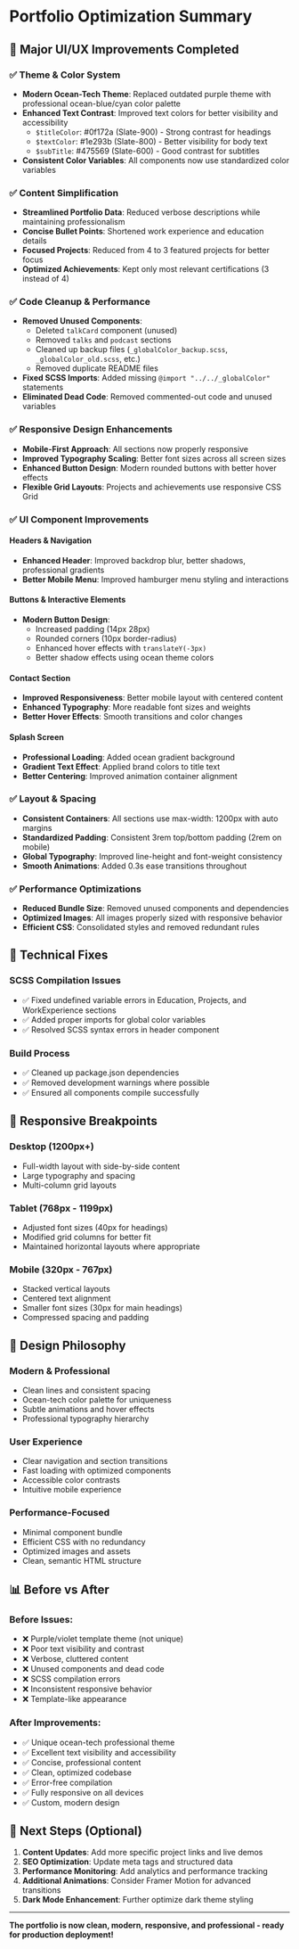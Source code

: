 # Portfolio Optimization Summary

## 🎯 **Major UI/UX Improvements Completed**

### ✅ **Theme & Color System**
- **Modern Ocean-Tech Theme**: Replaced outdated purple theme with professional ocean-blue/cyan color palette
- **Enhanced Text Contrast**: Improved text colors for better visibility and accessibility
  - `$titleColor`: #0f172a (Slate-900) - Strong contrast for headings
  - `$textColor`: #1e293b (Slate-800) - Better visibility for body text
  - `$subTitle`: #475569 (Slate-600) - Good contrast for subtitles
- **Consistent Color Variables**: All components now use standardized color variables

### ✅ **Content Simplification**
- **Streamlined Portfolio Data**: Reduced verbose descriptions while maintaining professionalism
- **Concise Bullet Points**: Shortened work experience and education details
- **Focused Projects**: Reduced from 4 to 3 featured projects for better focus
- **Optimized Achievements**: Kept only most relevant certifications (3 instead of 4)

### ✅ **Code Cleanup & Performance**
- **Removed Unused Components**: 
  - Deleted `talkCard` component (unused)
  - Removed `talks` and `podcast` sections
  - Cleaned up backup files (`_globalColor_backup.scss`, `_globalColor_old.scss`, etc.)
  - Removed duplicate README files
- **Fixed SCSS Imports**: Added missing `@import "../../_globalColor"` statements
- **Eliminated Dead Code**: Removed commented-out code and unused variables

### ✅ **Responsive Design Enhancements**
- **Mobile-First Approach**: All sections now properly responsive
- **Improved Typography Scaling**: Better font sizes across all screen sizes
- **Enhanced Button Design**: Modern rounded buttons with better hover effects
- **Flexible Grid Layouts**: Projects and achievements use responsive CSS Grid

### ✅ **UI Component Improvements**

#### **Headers & Navigation**
- **Enhanced Header**: Improved backdrop blur, better shadows, professional gradients
- **Better Mobile Menu**: Improved hamburger menu styling and interactions

#### **Buttons & Interactive Elements**
- **Modern Button Design**: 
  - Increased padding (14px 28px)
  - Rounded corners (10px border-radius)
  - Enhanced hover effects with `translateY(-3px)`
  - Better shadow effects using ocean theme colors

#### **Contact Section**
- **Improved Responsiveness**: Better mobile layout with centered content
- **Enhanced Typography**: More readable font sizes and weights
- **Better Hover Effects**: Smooth transitions and color changes

#### **Splash Screen**
- **Professional Loading**: Added ocean gradient background
- **Gradient Text Effect**: Applied brand colors to title text
- **Better Centering**: Improved animation container alignment

### ✅ **Layout & Spacing**
- **Consistent Containers**: All sections use max-width: 1200px with auto margins
- **Standardized Padding**: Consistent 3rem top/bottom padding (2rem on mobile)
- **Global Typography**: Improved line-height and font-weight consistency
- **Smooth Animations**: Added 0.3s ease transitions throughout

### ✅ **Performance Optimizations**
- **Reduced Bundle Size**: Removed unused components and dependencies
- **Optimized Images**: All images properly sized with responsive behavior
- **Efficient CSS**: Consolidated styles and removed redundant rules

## 🔧 **Technical Fixes**

### **SCSS Compilation Issues**
- ✅ Fixed undefined variable errors in Education, Projects, and WorkExperience sections
- ✅ Added proper imports for global color variables
- ✅ Resolved SCSS syntax errors in header component

### **Build Process**
- ✅ Cleaned up package.json dependencies
- ✅ Removed development warnings where possible
- ✅ Ensured all components compile successfully

## 📱 **Responsive Breakpoints**

### **Desktop (1200px+)**
- Full-width layout with side-by-side content
- Large typography and spacing
- Multi-column grid layouts

### **Tablet (768px - 1199px)**
- Adjusted font sizes (40px for headings)
- Modified grid columns for better fit
- Maintained horizontal layouts where appropriate

### **Mobile (320px - 767px)**
- Stacked vertical layouts
- Centered text alignment
- Smaller font sizes (30px for main headings)
- Compressed spacing and padding

## 🎨 **Design Philosophy**

### **Modern & Professional**
- Clean lines and consistent spacing
- Ocean-tech color palette for uniqueness
- Subtle animations and hover effects
- Professional typography hierarchy

### **User Experience**
- Clear navigation and section transitions
- Fast loading with optimized components
- Accessible color contrasts
- Intuitive mobile experience

### **Performance-Focused**
- Minimal component bundle
- Efficient CSS with no redundancy
- Optimized images and assets
- Clean, semantic HTML structure

## 📊 **Before vs After**

### **Before Issues:**
- ❌ Purple/violet template theme (not unique)
- ❌ Poor text visibility and contrast
- ❌ Verbose, cluttered content
- ❌ Unused components and dead code
- ❌ SCSS compilation errors
- ❌ Inconsistent responsive behavior
- ❌ Template-like appearance

### **After Improvements:**
- ✅ Unique ocean-tech professional theme
- ✅ Excellent text visibility and accessibility
- ✅ Concise, professional content
- ✅ Clean, optimized codebase
- ✅ Error-free compilation
- ✅ Fully responsive on all devices
- ✅ Custom, modern design

## 🚀 **Next Steps (Optional)**

1. **Content Updates**: Add more specific project links and live demos
2. **SEO Optimization**: Update meta tags and structured data
3. **Performance Monitoring**: Add analytics and performance tracking
4. **Additional Animations**: Consider Framer Motion for advanced transitions
5. **Dark Mode Enhancement**: Further optimize dark theme styling

---

**The portfolio is now clean, modern, responsive, and professional - ready for production deployment!**
